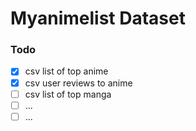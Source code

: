 # Myanimelist Dataset


### Todo
- [x] csv list of top anime
- [x] csv user reviews to anime
- [ ] csv list of top manga
- [ ] ...
- [ ] ...
